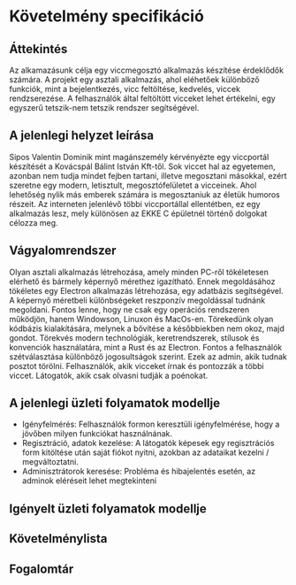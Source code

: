 # Követelmény specifikáció

## Áttekintés

Az alkamazásunk célja egy viccmegosztó alkalmazás készítése érdeklődők számára.
A projekt egy asztali alkalmazás, ahol eléhetőek különböző funkciók, mint a 
bejelentkezés, vicc feltöltése, kedvelés, viccek rendzserezése.
A felhasználók által feltöltött vicceket lehet értékelni, egy egyszerű 
tetszik-nem tetszik rendszer segítségével.

## A jelenlegi helyzet leírása

Sipos Valentin Dominik mint magánszemély kérvényézte egy viccportál készítését 
a Kovácspál Bálint István Kft-től.
Sok viccet hal az egyetemen, azonban nem tudja mindet fejben tartani, illetve 
megosztani másokkal, ezért szeretne egy modern, letisztult, megosztófelületet 
a vicceinek. Ahol lehetőség nylik más emberek számára is megosztaniuk az életük
humoros részeit.
Az interneten jelenlévő többi viccportállal ellentétben, ez egy alkalmazás 
lesz, mely különösen az EKKE C épületnél történő dolgokat célozza meg.

## Vágyalomrendszer

Olyan asztali alkalmazás létrehozása, amely minden PC-ről tökéletesen elérhető 
és bármely képernyő mérethez igazítható.
Ennek megoldásához tökéletes egy Electron alkalmazás létrehozása, egy adatbázis
segítségével.
A képernyő méretbeli különbségeket reszponzív megoldással tudnánk megoldani.
Fontos lenne, hogy ne csak egy operációs rendszeren működjön, hanem Windowson, 
Linuxon és MacOs-en.
Törekedünk olyan kódbázis kialakítására, melynek a bővítése a későbbiekben nem 
okoz, majd gondot.
Törekvés modern technológiák, keretrendszerek, stílusok és konvenciók 
használatára, mint a Rust és az Electron.
Fontos a felhasználók szétválasztása különböző jogosultságok szerint. 
Ezek az admin, akik tudnak posztot törölni.
Felhasználók, akik vicceket írnak és pontozzák a többi viccet.
Látogatók, akik csak olvasni tudják a poénokat.

## A jelenlegi üzleti folyamatok modellje

+ Igényfelmérés: Felhasználók formon keresztüli igényfelmérése, hogy a jövőben 
milyen funkciókat használnának.
+ Regisztráció, adatok kezelése: A látogatók képesek egy regisztrációs form 
kitöltése után saját fiókot nyitni, azokban az adataikat 
kezelni / megváltoztatni.
+ Adminisztrátorok keresése: Probléma és hibajelentés esetén, az adminok 
eléréseit lehet megtekinteni

## Igényelt üzleti folyamatok modellje

## Követelménylista

## Fogalomtár

